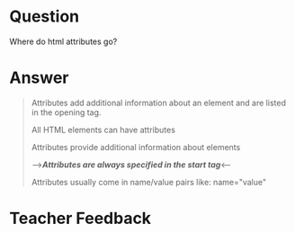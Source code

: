 # Question
Where do html attributes go?

# Answer
>Attributes add additional information about an element and are listed in the opening tag.
>
> All HTML elements can have attributes
>
>Attributes provide additional information about elements
>
>-->***Attributes are always specified in the start tag***<--
>
>Attributes usually come in name/value pairs like: name="value"

# Teacher Feedback